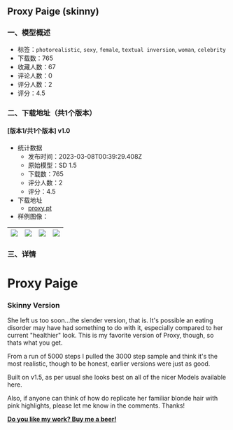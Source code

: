## Proxy Paige (skinny)
### 一、模型概述

- 标签：`photorealistic`, `sexy`, `female`, `textual inversion`, `woman`, `celebrity`
- 下载数：765
- 收藏人数：67
- 评论人数：0
- 评分人数：2
- 评分：4.5

### 二、下载地址（共1个版本）

#### [版本1/共1个版本] v1.0

- 统计数据
  - 发布时间：2023-03-08T00:39:29.408Z
  - 原始模型：SD 1.5
  - 下载数：765
  - 评分人数：2
  - 评分：4.5
- 下载地址
  - [proxy.pt](https://civitai.com/api/download/models/11728)
- 样例图像：

| <img src="https://image.civitai.com/xG1nkqKTMzGDvpLrqFT7WA/3679d501-50ae-4b90-8b86-3639cb1b8900/width=450/112086.jpeg" /> | <img src="https://image.civitai.com/xG1nkqKTMzGDvpLrqFT7WA/a2783b76-d4b0-494d-22fd-d7c0a91ba800/width=450/112094.jpeg" /> | <img src="https://image.civitai.com/xG1nkqKTMzGDvpLrqFT7WA/0fe10b60-a92d-4b5a-6dde-84d834a97700/width=450/112093.jpeg" /> | <img src="https://image.civitai.com/xG1nkqKTMzGDvpLrqFT7WA/9d70a271-e1de-4e12-6872-51e9bec9d900/width=450/112092.jpeg" /> |
| ---- | ---- | ---- | ---- |


### 三、详情
<h1>Proxy Paige</h1><h3>Skinny Version</h3><p>She left us too soon...the slender version, that is. It's possible an eating disorder may have had something to do with it, especially compared to her current "healthier" look. This is my favorite version of Proxy, though, so thats what you get.</p><p>From a run of 5000 steps I pulled the 3000 step sample and think it's the most realistic, though to be honest, earlier versions were just as good.</p><p>Built on v1.5, as per usual she looks best on all of the nicer Models available here.</p><p>Also, if anyone can think of how do replicate her familiar blonde hair with pink highlights, please let me know in the comments. Thanks!</p><p><a target="_blank" rel="ugc" href="https://www.buymeacoffee.com/bozack3000"><strong>Do you like my work? Buy me a beer! </strong></a></p>